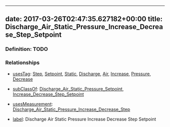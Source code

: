 
---
date: 2017-03-26T02:47:35.627182+00:00
title: Discharge_Air_Static_Pressure_Increase_Decrease_Step_Setpoint
---
### Definition: TODO

### Relationships

* [usesTag](https://brickschema.org/schema/1.0/BrickFrame#usesTag): [Step](https://brickschema.org/schema/1.0/BrickTag#Step), [Setpoint](https://brickschema.org/schema/1.0/BrickTag#Setpoint), [Static](https://brickschema.org/schema/1.0/BrickTag#Static), [Discharge](https://brickschema.org/schema/1.0/BrickTag#Discharge), [Air](https://brickschema.org/schema/1.0/BrickTag#Air), [Increase](https://brickschema.org/schema/1.0/BrickTag#Increase), [Pressure](https://brickschema.org/schema/1.0/BrickTag#Pressure), [Decrease](https://brickschema.org/schema/1.0/BrickTag#Decrease)

* [subClassOf](http://www.w3.org/2000/01/rdf-schema#subClassOf): [Discharge_Air_Static_Pressure_Setpoint](https://brickschema.org/schema/1.0/Brick#Discharge_Air_Static_Pressure_Setpoint), [Increase_Decrease_Step_Setpoint](https://brickschema.org/schema/1.0/Brick#Increase_Decrease_Step_Setpoint)

* [usesMeasurement](https://brickschema.org/schema/1.0/BrickFrame#usesMeasurement): [Discharge_Air_Static_Pressure_Increase_Decrease_Step](https://brickschema.org/schema/1.0/Brick#Discharge_Air_Static_Pressure_Increase_Decrease_Step)

* [label](http://www.w3.org/2000/01/rdf-schema#label): Discharge Air Static Pressure Increase Decrease Step Setpoint
